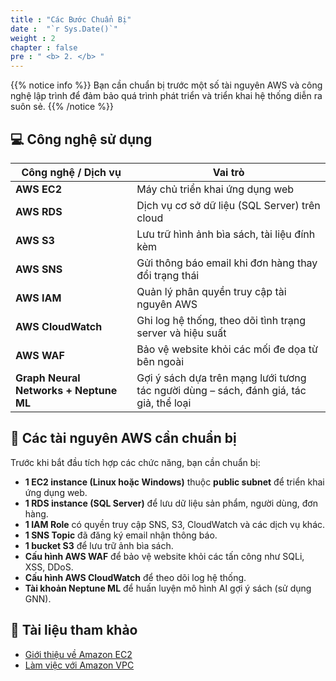```yaml
---
title : "Các Bước Chuẩn Bị"
date :  "`r Sys.Date()`" 
weight : 2 
chapter : false
pre : " <b> 2. </b> "
---
```


{{% notice info %}}
Bạn cần chuẩn bị trước một số tài nguyên AWS và công nghệ lập trình để đảm bảo quá trình phát triển và triển khai hệ thống diễn ra suôn sẻ.
{{% /notice %}}

## 💻 Công nghệ sử dụng

| Công nghệ / Dịch vụ                  | Vai trò                                                                 |
|-------------------------------------|-------------------------------------------------------------------------|
| **AWS EC2**                         | Máy chủ triển khai ứng dụng web                                        |
| **AWS RDS**                         | Dịch vụ cơ sở dữ liệu (SQL Server) trên cloud                         |
| **AWS S3**                          | Lưu trữ hình ảnh bìa sách, tài liệu đính kèm                          |
| **AWS SNS**                         | Gửi thông báo email khi đơn hàng thay đổi trạng thái                   |
| **AWS IAM**                         | Quản lý phân quyền truy cập tài nguyên AWS                            |
| **AWS CloudWatch**                  | Ghi log hệ thống, theo dõi tình trạng server và hiệu suất             |
| **AWS WAF**                         | Bảo vệ website khỏi các mối đe dọa từ bên ngoài                       |
| **Graph Neural Networks + Neptune ML** | Gợi ý sách dựa trên mạng lưới tương tác người dùng – sách, đánh giá, tác giả, thể loại |

## 🔧 Các tài nguyên AWS cần chuẩn bị

Trước khi bắt đầu tích hợp các chức năng, bạn cần chuẩn bị:

- **1 EC2 instance (Linux hoặc Windows)** thuộc **public subnet** để triển khai ứng dụng web.
- **1 RDS instance (SQL Server)** để lưu dữ liệu sản phẩm, người dùng, đơn hàng.
- **1 IAM Role** có quyền truy cập SNS, S3, CloudWatch và các dịch vụ khác.
- **1 SNS Topic** đã đăng ký email nhận thông báo.
- **1 bucket S3** để lưu trữ ảnh bìa sách.
- **Cấu hình AWS WAF** để bảo vệ website khỏi các tấn công như SQLi, XSS, DDoS.
- **Cấu hình AWS CloudWatch** để theo dõi log hệ thống.
- **Tài khoản Neptune ML** để huấn luyện mô hình AI gợi ý sách (sử dụng GNN).

## 🔗 Tài liệu tham khảo

- [Giới thiệu về Amazon EC2](https://000004.awsstudygroup.com/vi/)
- [Làm việc với Amazon VPC](https://000003.awsstudygroup.com/vi/)
